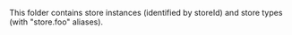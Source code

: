 This folder contains store instances (identified by storeId) and store types
(with "store.foo" aliases).
